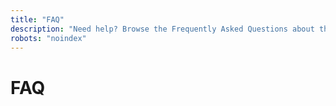 ```yaml
---
title: "FAQ"
description: "Need help? Browse the Frequently Asked Questions about the mmesh multi-cloud integration platform and services."
robots: "noindex"
---
```


# FAQ
